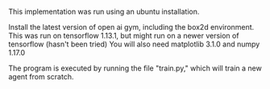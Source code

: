 This implementation was run using an ubuntu installation.

Install the latest version of open ai gym, including the box2d environment.
This was run on tensorflow 1.13.1, but might run on a newer version of tensorflow (hasn't been tried)
You will also need matplotlib 3.1.0 and numpy 1.17.0

The program is executed by running the file "train.py," which will train a new agent from scratch.